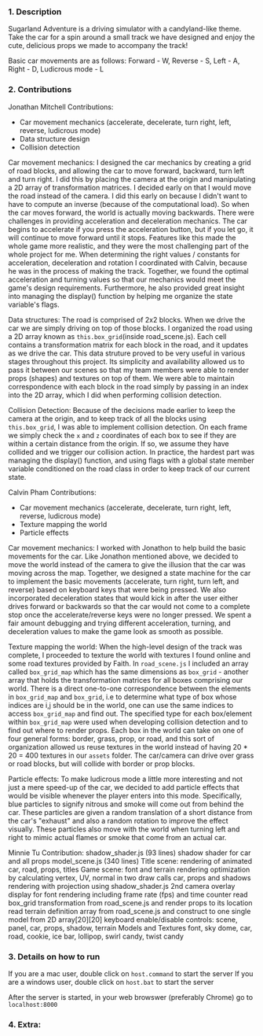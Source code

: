 ### 1. Description
Sugarland Adventure is a driving simulator with a candyland-like theme. Take the car for a spin around a small track we have designed and enjoy the cute, delicious props we made to accompany the track! 

Basic car movements are as follows: Forward - W, Reverse - S, Left - A, Right - D, Ludicrous mode - L

### 2. Contributions
Jonathan Mitchell
Contributions:
* Car movement mechanics (accelerate, decelerate, turn right, left, reverse, ludicrous mode)
* Data structure design
* Collision detection

Car movement mechanics: 
I designed the car mechanics by creating a grid of road blocks, and allowing the car to move forward, backward, turn left and turn right. I did this by placing the camera at the origin and manipulating a 2D array of transformation matrices. I decided early on that I would move the road instead of the camera. 
I did this early on because I didn't want to have to compute an inverse (because of the computational load). So when the car moves forward, the world is actually moving backwards. There were challenges in providing acceleration and deceleration mechanics. The car begins to accelerate if you press the acceleration button, but if you let go, it will continue to move forward until it stops. Features like this made the whole game more realistic, and they were the most challenging part of the whole project for me. When determining the right values / constants for acceleration, deceleration and rotation I coordinated with Calvin, because he was in the process of making the track. Together, we found the optimal acceleration and turning values so that our mechanics would meet the game's design requirements. Furthermore, he also provided great insight into managing the display() function by helping me organize the state variable's flags.

Data structures:
The road is comprised of 2x2 blocks. When we drive the car we are simply driving on top of those blocks. I organized the road using a 2D array known as `this.box_grid`(inside road_scene.js). Each cell contains a transformation matrix for each block in the road, and it updates as we drive the car. This data struture proved to be very useful in various stages throughout this project. Its simplicity and availability allowed us to pass it between our scenes so that my team members were able to render props (shapes) and textures on top of them. We were able to maintain correspondence with each block in the road simply by passing in an index into the 2D array, which I did when performing collision detection.

Collision Detection:
Because of the decisions made earlier to keep the camera at the origin, and to keep track of all the blocks using `this.box_grid`, I was able to implement collision detection. On each frame we simply check the `x` and `z` coordinates of each box to see if they are within a certain distance from the origin. If so, we assume they have collided and we trigger our collision action. In practice, the hardest part was managing the display() function, and using flags with a global state member variable conditioned on the road class in order to keep track of our current state.

Calvin Pham
Contributions:
* Car movement mechanics (accelerate, decelerate, turn right, left, reverse, ludicrous mode)
* Texture mapping the world
* Particle effects

Car movement mechanics:
I worked with Jonathon to help build the basic movements for the car. Like Jonathon mentioned above, we decided to move the world instead of the camera to give the illusion that the car was moving across the map. Together, we designed a state machine for the car to implement the basic movements (accelerate, turn right, turn left, and reverse) based on keyboard keys that were being pressed. We also incorporated deceleration states that would kick in after the user either drives forward or backwards so that the car would not come to a complete stop once the accelerate/reverse keys were no longer pressed. We spent a fair amount debugging and trying different acceleration, turning, and deceleration values to make the game look as smooth as possible.

Texture mapping the world:
When the high-level design of the track was complete, I proceeded to texture the world with textures I found online and some road textures provided by Faith. In `road_scene.js` I included an array called `box_grid_map` which has the same dimensions as `box_grid` - another array that holds the transformation matrices for all boxes comprising our world. There is a direct one-to-one correspondence between the elements in `box_grid_map` and `box_grid`, i.e to determine what type of box whose indices are i,j should be in the world, one can use the same indices to access `box_grid_map` and find out. The specified type for each box/element within `box_grid_map` were used when developing collision detection and to find out where to render props. Each box in the world can take on one of four general forms: border, grass, prop, or road, and this sort of organization allowed us reuse textures in the world instead of having 20 * 20 = 400 textures in our `assets` folder. The car/camera can drive over grass or road blocks, but will collide with border or prop blocks. 

Particle effects:
To make ludicrous mode a little more interesting and not just a mere speed-up of the car, we decided to add particle effects that would be visible whenever the player enters into this mode. Specifically, blue particles to signify nitrous and smoke will come out from behind the car. These particles are given a random translation of a short distance from the car's "exhaust" and also a random rotation to improve the effect visually. These particles also move with the world when turning left and right to mimic actual flames or smoke that come from an actual car. 


Minnie Tu
Contribution:
shadow_shader.js (93 lines)
    shadow shader for car and all props
model_scene.js (340 lines)
  Title scene:
    rendering of animated car, road, props, titles
  Game scene:
    font and terrain rendering optimization by calculating vertex, UV, normal in two draw calls
    car, props and shadows rendering with projection using shadow_shader.js
    2nd camera overlay display for font rendering including frame rate (fps) and time counter 
    read box_grid transformation from road_scene.js and render props to its location
    read terrain definition array from road_scene.js and construct to one single model from 2D array[20][20]
    keyboard enable/disable controls: scene, panel, car, props, shadow, terrain
  Models and Textures
    font, sky dome, car, road, cookie, ice bar, lollipop, swirl candy, twist candy

### 3. Details on how to run
If you are a mac user, double click on `host.command` to start the server
If you are a windows user, double click on `host.bat` to start the server

After the server is started, in your web browswer (preferably Chrome) go to `localhost:8000`

### 4. Extra:



